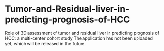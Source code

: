 # Tumor-and-Residual-liver-in-predicting-prognosis-of-HCC
Role of 3D assessment of tumor and residual liver in predicting prognosis of HCC: a multi-center cohort study
The application has not been uploaded yet, which will be released in the future.
